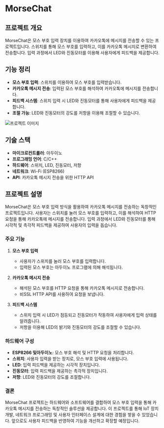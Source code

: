 # MorseChat

## 프로젝트 개요

MorseChat은 모스 부호 입력 장치를 이용하여 카카오톡에 메시지를 전송할 수 있는 프로젝트입니다. 스위치를 통해 모스 부호를 입력하고, 이를 카카오톡 메시지로 변환하여 전송합니다. 입력 과정에서 LED와 진동모터를 이용해 사용자에게 피드백을 제공합니다.

## 기능 정리

- **모스 부호 입력**: 스위치를 이용하여 모스 부호를 입력받습니다.
- **카카오톡 메시지 전송**: 입력된 모스 부호를 해석하여 카카오톡에 메시지를 전송합니다.
- **피드백 시스템**: 스위치 입력 시 LED와 진동모터를 통해 사용자에게 피드백을 제공합니다.
- **조절 가능**: LED와 진동모터의 강도를 저항을 이용해 조절할 수 있습니다.

![프로젝트 이미지](https://github.com/ineiw/morseChat/blob/main/KakaoTalk_20221214_161330897%20(2).gif)

## 기술 스택

- **마이크로컨트롤러**: 아두이노
- **프로그래밍 언어**: C/C++
- **하드웨어**: 스위치, LED, 진동모터, 저항
- **네트워크**: Wi-Fi (ESP8266)
- **API**: 카카오톡 메시지 전송을 위한 HTTP API

## 프로젝트 설명

MorseChat은 모스 부호 입력 방식을 활용하여 카카오톡 메시지를 전송하는 독창적인 프로젝트입니다. 사용자는 스위치를 눌러 모스 부호를 입력하고, 이를 해석하여 HTTP 요청을 통해 카카오톡에 메시지를 전송합니다. 입력 과정에서 LED와 진동모터를 통해 시각적 및 촉각적 피드백을 제공하여 사용자의 입력을 돕습니다.

### 주요 기능

1. **모스 부호 입력**
   - 사용자가 스위치를 눌러 모스 부호를 입력합니다.
   - 입력된 모스 부호는 아두이노 프로그램에 의해 해석됩니다.

2. **카카오톡 메시지 전송**
   - 해석된 모스 부호를 HTTP 요청을 통해 카카오톡 메시지로 전송합니다.
   - 비SSL HTTP API를 사용하여 요청을 보냅니다.

3. **피드백 시스템**
   - 스위치 입력 시 LED가 점등되고 진동모터가 작동하여 사용자에게 입력 상태를 알려줍니다.
   - 저항을 이용해 LED의 밝기와 진동모터의 강도를 조절할 수 있습니다.

### 하드웨어 구성

- **ESP8266 및아두이노**: 모스 부호 해석 및 HTTP 요청을 처리합니다.
- **스위치**: 사용자 입력을 받는 장치로, 모스 부호 입력에 사용됩니다.
- **LED**: 입력 피드백을 제공하는 시각적 장치입니다.
- **진동모터**: 입력 피드백을 제공하는 촉각적 장치입니다.
- **저항**: LED와 진동모터의 강도를 조절합니다.

### 결론

MorseChat 프로젝트는 하드웨어와 소프트웨어를 결합하여 모스 부호 입력을 통해 카카오톡 메시지를 전송하는 독창적인 솔루션을 제공합니다. 이 프로젝트를 통해 IoT 장치 개발, 네트워크 프로그래밍 및 사용자 인터페이스 설계에 대한 경험을 쌓을 수 있었습니다. 앞으로도 사용자 피드백을 반영하여 기능을 개선하고 확장할 예정입니다.
